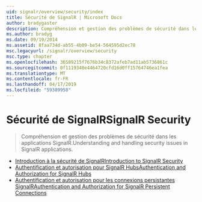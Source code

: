 ```yaml
---
uid: signalr/overview/security/index
title: Sécurité de SignalR | Microsoft Docs
author: bradygaster
description: Compréhension et gestion des problèmes de sécurité dans les applications SignalR.
ms.author: bradyg
ms.date: 09/19/2014
ms.assetid: 8faa734d-ab55-4b09-be54-564595d2ec78
msc.legacyurl: /signalr/overview/security
msc.type: chapter
ms.openlocfilehash: 36589215f7676b34c8372afeb7ad11ab5736861c
ms.sourcegitcommit: 0f1119340e4464720cfd16d0ff15764746ea1fea
ms.translationtype: MT
ms.contentlocale: fr-FR
ms.lasthandoff: 04/17/2019
ms.locfileid: "59389958"
---
```

# <a name="signalr-security"></a><span data-ttu-id="b661f-103">Sécurité de SignalR</span><span class="sxs-lookup"><span data-stu-id="b661f-103">SignalR Security</span></span>

> <span data-ttu-id="b661f-104">Compréhension et gestion des problèmes de sécurité dans les applications SignalR.</span><span class="sxs-lookup"><span data-stu-id="b661f-104">Understanding and handling security issues in SignalR applications.</span></span>


- [<span data-ttu-id="b661f-105">Introduction à la sécurité de SignalR</span><span class="sxs-lookup"><span data-stu-id="b661f-105">Introduction to SignalR Security</span></span>](introduction-to-security.md)
- [<span data-ttu-id="b661f-106">Authentification et autorisation pour SignalR Hubs</span><span class="sxs-lookup"><span data-stu-id="b661f-106">Authentication and Authorization for SignalR Hubs</span></span>](hub-authorization.md)
- [<span data-ttu-id="b661f-107">Authentification et autorisation pour les connexions persistantes SignalR</span><span class="sxs-lookup"><span data-stu-id="b661f-107">Authentication and Authorization for SignalR Persistent Connections</span></span>](persistent-connection-authorization.md)
